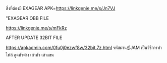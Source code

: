 สิ่งที่ต้องมี
EXAGEAR APK=https://linkgenie.me/s/Jn7VJ

"EXAGEAR OBB FILE

https://linkgenie.me/s/mFkRz

AFTER UPDATE 32BIT FILE

https://apkadmin.com/0fu0j0ezwf8w/32bit.7z.html
รหัสผ่าน☝️JAM
เป็นวิธีการทำไฟล์ ดูดหัวต่าง เสาหัว เสาแขน
